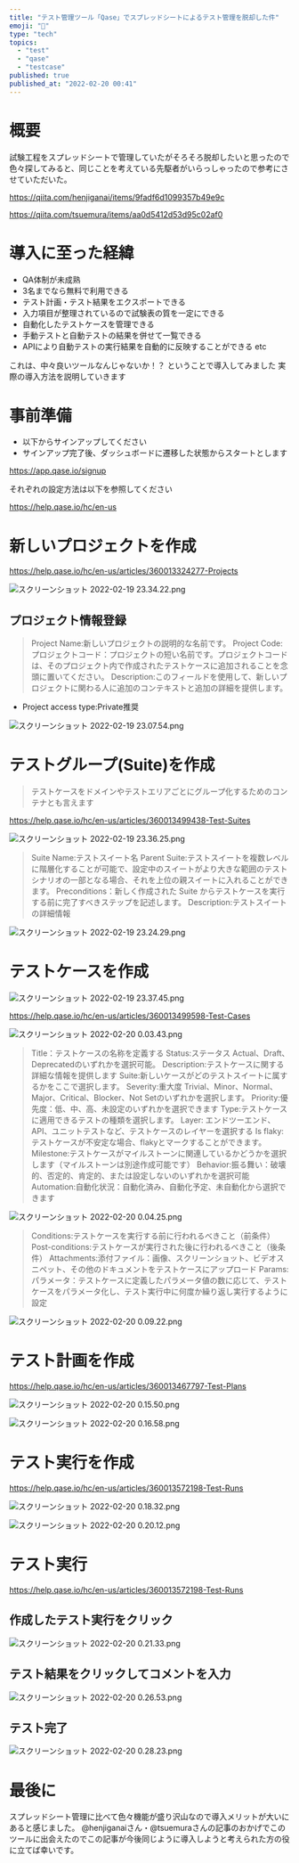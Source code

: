 ```yaml
---
title: "テスト管理ツール「Qase」でスプレッドシートによるテスト管理を脱却した件"
emoji: "🧪"
type: "tech"
topics:
  - "test"
  - "qase"
  - "testcase"
published: true
published_at: "2022-02-20 00:41"
---
```


# 概要
試験工程をスプレッドシートで管理していたがそろそろ脱却したいと思ったので色々探してみると、同じことを考えている先駆者がいらっしゃったので参考にさせていただいた。

https://qiita.com/henjiganai/items/9fadf6d1099357b49e9c

https://qiita.com/tsuemura/items/aa0d5412d53d95c02af0

# 導入に至った経緯
- QA体制が未成熟
- 3名までなら無料で利用できる
- テスト計画・テスト結果をエクスポートできる
- 入力項目が整理されているので試験表の質を一定にできる
- 自動化したテストケースを管理できる
- 手動テストと自動テストの結果を併せて一覧できる
- APIにより自動テストの実行結果を自動的に反映することができる
etc

これは、中々良いツールなんじゃないか！？ ということで導入してみました
実際の導入方法を説明していきます

# 事前準備
- 以下からサインアップしてください
- サインアップ完了後、ダッシュボードに遷移した状態からスタートとします

https://app.qase.io/signup

それぞれの設定方法は以下を参照してください

https://help.qase.io/hc/en-us

# 新しいプロジェクトを作成

https://help.qase.io/hc/en-us/articles/360013324277-Projects

![スクリーンショット 2022-02-19 23.34.22.png](https://qiita-image-store.s3.ap-northeast-1.amazonaws.com/0/555632/a8908a04-07b1-8ca2-2e9b-fc7af4208810.png)


## プロジェクト情報登録
> Project Name:新しいプロジェクトの説明的な名前です。
> Project Code:プロジェクトコード：プロジェクトの短い名前です。プロジェクトコードは、そのプロジェクト内で作成されたテストケースに追加されることを念頭に置いてください。
Description:このフィールドを使用して、新しいプロジェクトに関わる人に追加のコンテキストと追加の詳細を提供します。
- Project access type:Private推奨

![スクリーンショット 2022-02-19 23.07.54.png](https://qiita-image-store.s3.ap-northeast-1.amazonaws.com/0/555632/e4250e01-dd7d-e4a2-0ff3-a151b16998dd.png)

# テストグループ(Suite)を作成

> テストケースをドメインやテストエリアごとにグループ化するためのコンテナとも言えます

https://help.qase.io/hc/en-us/articles/360013499438-Test-Suites


![スクリーンショット 2022-02-19 23.36.25.png](https://qiita-image-store.s3.ap-northeast-1.amazonaws.com/0/555632/bf510277-cddf-527a-ee05-2ffc5bb3d1d5.png)

> Suite Name:テストスイート名
Parent Suite:テストスイートを複数レベルに階層化することが可能で、設定中のスイートがより大きな範囲のテストシナリオの一部となる場合、それを上位の親スイートに入れることができます。
Preconditions：新しく作成された Suite からテストケースを実行する前に完了すべきステップを記述します。
Description:テストスイートの詳細情報

![スクリーンショット 2022-02-19 23.24.29.png](https://qiita-image-store.s3.ap-northeast-1.amazonaws.com/0/555632/a623c357-dbc5-a27b-1592-7b080c19bbc1.png)

# テストケースを作成

![スクリーンショット 2022-02-19 23.37.45.png](https://qiita-image-store.s3.ap-northeast-1.amazonaws.com/0/555632/2dbcc133-80a1-f43d-f605-85bcd2ddb07f.png)

https://help.qase.io/hc/en-us/articles/360013499598-Test-Cases

![スクリーンショット 2022-02-20 0.03.43.png](https://qiita-image-store.s3.ap-northeast-1.amazonaws.com/0/555632/fb8f5f1d-ff4b-d0df-2475-a6b0f50cce4b.png)

> Title：テストケースの名称を定義する
Status:ステータス Actual、Draft、Deprecatedのいずれかを選択可能。
Description:テストケースに関する詳細な情報を提供します
Suite:新しいケースがどのテストスイートに属するかをここで選択します。
Severity:重大度 Trivial、Minor、Normal、Major、Critical、Blocker、Not Setのいずれかを選択します。
Priority:優先度：低、中、高、未設定のいずれかを選択できます
Type:テストケースに適用できるテストの種類を選択します。
Layer: エンドツーエンド、API、ユニットテストなど、テストケースのレイヤーを選択する
Is flaky: テストケースが不安定な場合、flakyとマークすることができます。
Milestone:テストケースがマイルストーンに関連しているかどうかを選択します（マイルストーンは別途作成可能です）
Behavior:振る舞い：破壊的、否定的、肯定的、または設定しないのいずれかを選択可能
Automation:自動化状況：自動化済み、自動化予定、未自動化から選択できます

![スクリーンショット 2022-02-20 0.04.25.png](https://qiita-image-store.s3.ap-northeast-1.amazonaws.com/0/555632/9b269ace-6ae0-bffa-7374-cf676ed602f6.png)

> Conditions:テストケースを実行する前に行われるべきこと（前条件）
Post-conditions:テストケースが実行された後に行われるべきこと（後条件）
Attachments:添付ファイル：画像、スクリーンショット、ビデオスニペット、その他のドキュメントをテストケースにアップロード
Params:パラメータ：テストケースに定義したパラメータ値の数に応じて、テストケースをパラメータ化し、テスト実行中に何度か繰り返し実行するように設定

![スクリーンショット 2022-02-20 0.09.22.png](https://qiita-image-store.s3.ap-northeast-1.amazonaws.com/0/555632/17d77307-0098-a352-324a-d50a0ec546fb.png)

# テスト計画を作成

https://help.qase.io/hc/en-us/articles/360013467797-Test-Plans

![スクリーンショット 2022-02-20 0.15.50.png](https://qiita-image-store.s3.ap-northeast-1.amazonaws.com/0/555632/9b7e6159-6fea-7914-03a9-8b4fa0c825e5.png)

![スクリーンショット 2022-02-20 0.16.58.png](https://qiita-image-store.s3.ap-northeast-1.amazonaws.com/0/555632/9d274126-70c0-d783-e23d-1eff84026f6b.png)

# テスト実行を作成

https://help.qase.io/hc/en-us/articles/360013572198-Test-Runs

![スクリーンショット 2022-02-20 0.18.32.png](https://qiita-image-store.s3.ap-northeast-1.amazonaws.com/0/555632/0b736b17-949d-47ac-651b-47417fc2b208.png)

![スクリーンショット 2022-02-20 0.20.12.png](https://qiita-image-store.s3.ap-northeast-1.amazonaws.com/0/555632/f33418d7-1160-2501-40c7-8758429df42e.png)

# テスト実行

https://help.qase.io/hc/en-us/articles/360013572198-Test-Runs

## 作成したテスト実行をクリック
![スクリーンショット 2022-02-20 0.21.33.png](https://qiita-image-store.s3.ap-northeast-1.amazonaws.com/0/555632/5d5f58b2-d8c7-9225-5a17-599a180c808d.png)

## テスト結果をクリックしてコメントを入力
![スクリーンショット 2022-02-20 0.26.53.png](https://qiita-image-store.s3.ap-northeast-1.amazonaws.com/0/555632/59996019-22b1-1e2a-bf8f-92154eff7eba.png)

## テスト完了
![スクリーンショット 2022-02-20 0.28.23.png](https://qiita-image-store.s3.ap-northeast-1.amazonaws.com/0/555632/dd7c4877-c726-aae1-9c79-852b87158811.png)

# 最後に
スプレッドシート管理に比べて色々機能が盛り沢山なので導入メリットが大いにあると感じました。
@henjiganaiさん・@tsuemuraさんの記事のおかげでこのツールに出会えたのでこの記事が今後同じように導入しようと考えられた方の役に立てば幸いです。
